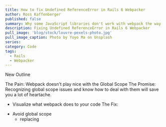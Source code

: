 ```yaml
---
title: How to fix Undefined ReferenceError in Rails 6 Webpacker
author: Ross Kaffenberger
published: false
summary: Why some JavaScript libraries don't work with webpack the way you think they should
description: Fixing Undefined ReferenceError in Rails 6 Webpacker
pull_image: 'blog/stock/louvre-pexels-photo.jpg'
pull_image_caption: Photo by Yoyo Ma on Unsplash
series:
category: Code
tags:
  - Rails
  - Webpacker
---
```


New Outline

The Pain: Webpack doesn't play nice with the Global Scope
The Promise: Recognizing global scope issues and know how to deal with them will save you a lot of heartache.
  - Visualize what webpack does to your code
The Fix:
* Avoid global scope
  - replacing <script> tag with webpack "initializer"
  - use callback instead of js.erb
* Repair global scope issues
  - Visualize what the desired fix to your code would be
  - ProvidePlugin
  - Make note of imports-loader
* Accept global scope issues, recognize the drawbacks, deal with them in a sane way
  - treating your build as a library
  - assigning global references from webpack
  - assigning global data from Rails (gon)

# What you think and you're wrong

If you're making the switch from Sprockets to Webpacker and expecting everything will "just work", you're going to have a bad time. Making this transition effectively means adopting a new mental framework for how your code is packaged for use in the browser.

Though Sprockets and Webpacker fill the same general space in the Rails stack—bundling JavaScript, CSS, images, and other static assets for the browser—they are very different beasts.

Let's say you've been developing with Rails a long enough time and you've generally steered clear of the fast-paced churn in the JavaScript community. You've likely built up a bunch of assumptions about how an asset bundler works based on your experience with Sprockets and the Rails asset pipeline. Meanwhile, webpack has evolved from a set of concerns, including JavaScript module formats and dependency management through NPM, that are completely foreign in the Rails-asset-pipeline world. Problems arise when developers assume Webpacker will be a drop-in replacement for Sprockets;

# Things to understand about webpack

* JavaScript modules
* the Dependency Graph
* resolving dependencies
* transforming dependencies (configuration)

In this article, we'll illustrate how you can avoid common pitfalls in a new world of Webpack on Rails.

# Expecting your bundled code to be available in an unbundled context
## Unbundled code

One pitfall is attempting to call a JavaScript function within an embedded script tag.
  A slight variation of this would be calling a JavaScript function within a js.erb template.

  ## Undefined Reference Error Example


# Bundled Code that doesn't work the way you think it should
Another common issue is using code that assumes it's being evaluated in the global scope. This might happen in your code legacy code though I frequently see questions about problems using jQuery plugins.

# Packaging asset gems
There's also the problem of packaging asset gems. Currently there's no great workaround. The correct solution, I believe, is for engine maintainers to publish the frontend pieces, including JavaScript, CSS, images, etc. as a complementary package on NPM. Unfortunately, this approach hasn't been widely adopted and may require momentum in the community and acceptance by maintainers, but I don't see this happening anytime soon.

# Page-specific JavaScript
One more common problem is more subtle and potentially dangerous. It's common and confusing enough to warrant its own post or serious of posts. I'm speaking of page-specific JavaScript, which is the practice of separating out JavaScript (and maybe CSS) specific to one set of pages from the main application bundle. There's nothing wrong with idea per se; it absolutely should be a goal to send a little JavaScript to your users as possible; if you lump everything in application.js, browsers are forced to download, parse, and evaluate the

===
Much of your frustration with webpack can be alleviated once you understand this key point:

Here's a common refrain from Rails developers lately:

> In Sprockets, everything "just worked!" I don't understand why webpack is so complicated.

Why? Turns out, for certain libraries and some legacy projects, you may run into some issues upgrading your JavaScript "as is" from Sprockets to Webpacker. In this post, I'll describe some common causes and what you might be able to do to fix them.

Let's first review: webpack is the new default JavaScript compiler in Rails 6. This means, for the default installation settings, Rails will install JavaScript dependencies via yarn from the NPM (Node Package Manager) registry and will invoke the `webpack` executable with the webpack configuration provided by Webpacker.

This change has prompted developers to move their Sprockets-based JavaScript code to be compiled by Webpacker. This, unfortunately, will not always "just work."

A common error you may run into when bundling legacy code with webpack is `Undefined ReferenceError`.

In this post, I'll describe a few scenarios that may lead to this error and how you can fix it.

First,
By default, webpack does not expose your JavaScript code to the global scope.

This is a HUGE departure from what life was like with Sprockets. All your code was bundled in the global scope. You could access the jQuery `$` from anywhere: from any file in `app/assets/javascripts`, from your ERB templates, from the Devtools browser console. Life was great.

But all that's changes once you start making the switch to webpack through Webpacker. Webpack wants to treat _everything_ as a JavaScript module. In practice, this means _every file_ in your JavaScript build will have function-level scope.

In other words, `this` is not what it used to be.

Aren't global variables bad? This is a good thing, right?

Yes, I agree, this change is fundamentally better. But it's still causing you headaches in the transition. See, a lot of the code you've been writing and code from libraries and gems you've been depending on has been assuming unfettered access to that global scope as well as the presence of important dependencies on that global scope.

I can tell it's a problem because I keep answering the same question, asked numerous ways, on StackOverflow, on Twitter, and on GitHub.

The symptoms of these issues surface in a variety of ways.

With webpack:

Your code and your favorite libraries, like jQuery, no longer available in the DevTools console.

When adding a JavaScript "sprinkle" in a <script> tag in a Rails view template, you now get an `UncaughtReference` error and the code is broken.

Selected jQuery plugins don't work; instead you see `Uncaught ReferenceError: jQuery is not defined` even though you've used `yarn add jquery` and imported jquery in your Webpacker "pack" already.

WTF?

> Can someone please help me find an explanation that clarifies the correct way to add js packages for rails 6 using webpacker so that the added package is accessible globally?

Good news is, there are steps you can take to address these issues.

1. Stop relying on global scope

The idea here is simple. Stop using jQuery and jQuery plugins that rely on jQuery being available in the global scope.

Stop putting code in your <script> tags embedded in your Rails templates. Stop using javascript.erb responses.

With webpack, most, if not all, of your frontend logic can now live in pure JavaScript where it's more easily unit-testable with tools like Jest. (The Rails asset pipeline never had a great solution for JavaScript unit testing, though I really appreciated the efforts of projects like teaspoon, etc.)

### Module shimming

While avoiding the global scope altogether is a worthy goal, rewriting lots of legacy JavaScript not a realistic option for many of you, at least, not in the near term.

The good news is, you can make your legacy code with webpack.

Webpack offers quite a few tools to help you augment the behavior of your imported code at build time. With a little patience, you can "rewire" your legacy code to play nice with webpack and the global scope at the same time. It does require some patience and learning a few webpack concepts. Below I'll demonstrate a few recipes for success: how to module shim in webpack.

### Surgical repair with imports-loader

Shim selected modules with an import to replace reliance on a global variable.

When an `Undefined ReferenceError` occurs _within_ one of your third-party libraries, like a jQuery plugin, it may mean that you have legacy code that doesn't know how to import its dependencies.

For example, it's common for old jQuery plugins to rely on jQuery being available to the global scope.

Take [`chosen-js`](https://github.com/harvesthq/chosen). At the very top of its Coffeescript source file, is a reference to jQuery which the code expects to be available in the global scope.

```javascript
$ = jQuery

$.fn.extend({
  chosen: (options) ->

  # ...
```
Since webpack doesn't add code to the global scope, that plugin wouldn't be able to find jQuery, even if you've imported it elsewhere in your build.

We can fix this though using a webpack add-on called `imports-loader`. In webpack, a "loader" performs a specific, targeted file transform. With the `imports-loader`, we can add missing import statements to the build output at build time. For chosen-js, we want to add something like `import jQuery from 'jquery'` to the top of the chosen-js module.

```sh
yarn add imports-loader
```
```javascript
// config/webpack/environment.js
environment.loaders.append('chosen-js', {
  test: require.resolve('chosen-js'),
  use: [{
    loader: 'imports-loader',
    options: 'jQuery=jquery,$=jquery,this=>window',
  }],
})
```
Let's breakdown this configuration. The `test` option for a webpack loader allows us to target which file(s) this transform should apply to. We set the value using `require.resolve`, which returns the path to the file that would get required by using `require('chosen-js')`. Now this loader configuration will only run when this specific file is required in your build.

The `options` value is specific to the `imports-loader` API. `jQuery=jquery` means that the webpack will add the equivalent of `var jQuery = require("jquery")` to the output of the chosen-js module in the build. Likewise for `$=jquery`.

Some legacy modules may assume the `this` reference in scope is equivalent to `window` in the browser. This is common for files written in CoffeeScript (as is the case with chosen-js); when CoffeeScript is transpiled to JavaScript, each file is wrapped in an anonymous function: `function() { /* source */ }).call(this);`. With the option `this=>window`, the `imports-loader` will add an additional wrapper function, `function() { /* source */ }).call(window);` to the chosen-js source to ensure `this` refers to `window`.

To reiterate, using `imports-loader` does not make the imported references globally available; it instead repairs the modules you've targeted in the resulting webpack output. Use this technique with any third-party library that depends on implicit global variables that you can make available through NPM.

[See the webpack docs for more information on what's possible with imports-loader]().

1. Blanket immunization with ProvidePlugin

While the `imports-loader` allows for targeted substitution of global references with imports, the webpack `ProvidePlugin` provides a similar fix by applying the change everywhere in your build.

In other words, ProvidePlugin says, "Automatically load the specified module _anywhere_ the reference is encountered."

For example, instead of the `imports-loader` fix for a single file we described in the previous section, we could use the following configuration with `ProvidePlugin`:

```javascript
// config/webpack/environment.js

const webpack = require('webpack')
environment.plugins.append('jQuery', new webpack.ProvidePlugin({
  "jQuery": "jquery",
  "$": "jquery"
}))
```
Notably, the above configuration (or something similar) will show up in just about every "Using jQuery with webpack" tutorial you'll find online. Hopefully you'll understand that this configuration is not strictly necessary to make jQuery work with webpack; it's just one tool you _might_ want to use if you're struggling to get legacy jQuery plugins to work with webpack when those plugins assume jQuery is available in the global scope.

[Check out the webpack docs for more information on ProvidePlugin](https://webpack.js.org/plugins/provide-plugin/).

Example

1. Export app code as a library

1. Set window

To make any reference available to the global scope from within your webpack build, assign the reference to the window object.

```sh
yarn add jquery
```
```javascript
// app/javascript/packs/application.js

import $ from "jquery"
window.$ = window.jQuery = $
```

```javascript
app/javascript/packs/application.js:

import jQuery from 'jquery'

const jQueryProp = {
  value: jQuery,
  configurable: false,
  writable: false
}

Object.defineProperties(window, { jQuery: jQueryProp, $: jQueryProp })
```

This change make jQuery available as `$` or `jQuery` in Rails template <script> tags and in the console. It _might_ fix an `Uncaught ReferenceError: jQuery is not defined` in a jQuery plugin that assumes jQuery is available in the global scope.

Of course, you can do this for your own code as well. It'd be typical to introduce a namespace to avoid polluting the `window` with a bundle of extra properties.

```javascript
// app/javascript/src/edit_map.js

export default function editMap() {
  // ...
}

window.App = window.App || {}
window.App.editMap = editMap
```
This example makes the `editMap` function available to the global scope as `App.editMap`.

To be clear, I'm not recommending this approach. But, it's one of the easiest to implement. Consider this approach a blunt instrument. It may not fix all your global variable problems.

I prefer to use webpack configuration techniques, as described below, to limit the side effects present in my own JavaScript code.

1. Use expose-loader to add to make variables available to the global scope

Some scripts expect a variable to be in the global scope

Example:
https://github.com/rossta/rails6-webpacker-demo/compare/example/open-tok-layout

Another technique is to make a reference available to all the code within the webpack bundle. This is not equivalent to adding the reference to the global scope; the reference will not be visible to script tags and the devtools console, for example. Within your webpack modules though, the reference will behave as if it’s globally visible. Webpack will “provide” the reference throughout the build without having to explicitly import it. This is useful for handling legacy plugins you don’t want to directly modify. It’s most commonly show in tutorials that describe how to make jQuery work with webpack. Just know that this is not strictly necessary nor is it the only way to make jQuery and jQuery plugins compatible with webpack.

What if you really need a reference in the global scope? It can be done. Here are a few techniques to consider as part of your tool belt.

The expose-loader is one option for exposing selected references to the global scope. This approach is especially effective for targeting a specific library. If there’s a reference in the top of the module’s scope, you can configure webpack with the expose-loader to make this reference available to the global scope. Again jQuery is a common example you’ll see but it could work for any reference.

One of my favorite approaches

Bug links
https://stackoverflow.com/questions/62631682/rails-6-webpacker-with-cropperjs-or-any-javascript-package

https://stackoverflow.com/questions/62649100/why-is-an-existing-javascript-function-not-found-generating-uncaught-referenceer
https://stackoverflow.com/questions/56022108/migrating-rails-from-asset-pipeline-to-webpacker-uncaught-referenceerror-is
https://www.reddit.com/r/rails/comments/dg2c0z/cant_get_action_specific_javascript_working_in/

https://www.reddit.com/r/rails/comments/dzgr0z/uncaught_referenceerror_or_how_to_work_with_js_in/

https://www.highcharts.com/forum/viewtopic.php?t=42351

> Technically, if you use CoffeeScript with Sprockets, each file will be wrapped within an immediately-invoked function expression, so your application code would not be exposed to the global scope in this case.

> Again, this is an oversimplification. In production, webpack will concatenate ES6 modules in your bundle into a single scope, when possible, a process also known as "scope hoisting" to improve execution times; otherwise, it can be costly to wrap every file in the application in separate functions in practice. See the webpack docs for more information.

Resources:
https://inopinatus.org/2019/09/14/webpacker-jquery-and-jquery-plugins/
